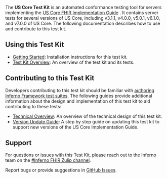The **US Core Test Kit** is an automated conformance testing tool for servers
implementing the [US Core FHIR Implementation
Guide](https://hl7.org/fhir/us/core/) . It contains server tests for several
versions of US Core, including v3.1.1, v4.0.0, v5.0.1, v6.1.0, and v7.0.0 of US
Core. The following documentation describes how to use and contribute to this
test kit.

## Using this Test Kit
* [Getting Started](https://github.com/inferno-framework/us-core-test-kit/?tab=readme-ov-file#getting-started): Installation instructions for this test kit.
* [Test Kit Overview](Overview.md): An overview of the test kit and its tests.

## Contributing to this Test Kit
Developers contributing to this test kit should be familiar with [authoring
Inferno Framework test suites](https://inferno-framework.github.io/docs/writing-tests/).  The following guides provide additional
information about the design and implementation of this test kit to aid
contributing to these tests:

* [Technical Overview](Technical-Overview.md): An overview of the technical design of this test kit.
* [Version Update Guide](Version-Update-Guide.md): A step by step guide on updating this test kit to support new versions of the US Core Implementation Guide.

## Support

For questions or issues with this Test Kit, please reach out to the Inferno team
on the [#Inferno FHIR Zulip
channel](https://chat.fhir.org/#narrow/stream/179309-inferno).

Report bugs or provide suggestions in [GitHub Issues](/inferno-framework/us-core-test-kit/issues).